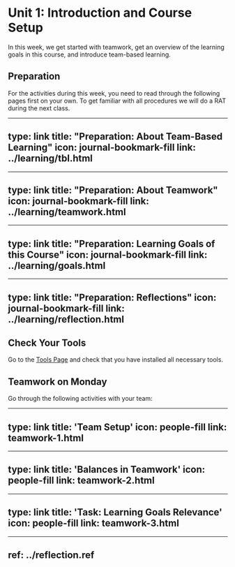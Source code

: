 # Unit 1: Introduction and Course Setup

In this week, we get started with teamwork, get an overview of the learning goals in this course, and introduce team-based learning. 


## Preparation

For the activities during this week, you need to read through the following pages first on your own.
To get familiar with all procedures we will do a RAT during the next class.

---
type: link
title: "Preparation: About Team-Based Learning"
icon: journal-bookmark-fill
link: ../learning/tbl.html
---

---
type: link
title: "Preparation: About Teamwork"
icon: journal-bookmark-fill
link: ../learning/teamwork.html
---

---
type: link
title: "Preparation: Learning Goals of this Course"
icon: journal-bookmark-fill
link: ../learning/goals.html
---

---
type: link
title: "Preparation: Reflections"
icon: journal-bookmark-fill
link: ../learning/reflection.html
---





## Check Your Tools

Go to the [Tools Page](../tools/index.html) and check that you have installed all necessary tools.


## Teamwork on Monday

Go through the following activities with your team:


---
type: link
title: 'Team Setup'
icon: people-fill
link: teamwork-1.html
---


---
type: link
title: 'Balances in Teamwork'
icon: people-fill
link: teamwork-2.html
---


---
type: link
title: 'Task: Learning Goals Relevance'
icon: people-fill
link: teamwork-3.html
---


---
ref: ../reflection.ref
---
